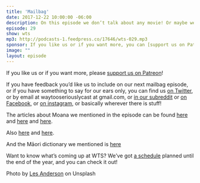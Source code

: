 ```yaml
---
title: 'Mailbag'
date: 2017-12-22 10:00:00 -06:00
description: On this episode we don’t talk about any movie! Or maybe we talk about all of them! We’re reading your feedback!
episode: 29
show: wts
mp3: http://podcasts-1.feedpress.co/17646/wts-029.mp3
sponsor: If you like us or if you want more, you can [support us on Patreon](https://www.patreon.com/clockworkscast)!
image: ""
layout: episode
---
```


If you like us or if you want more, please [support us on Patreon](https://www.patreon.com/clockworkscast)!

If you have feedback you’d like us to include on our next mailbag episode, or if you have something to say for our ears only, you can find us [on Twitter](http://www.twitter.com/wtscast), or by email at waytooseriouslycast at gmail.com, or [in our subreddit](https://www.reddit.com/r/Goodstuff_fm/) or [on Facebook](http://www.facebook.com/wtscast), or [on instagram](https://www.instagram.com/waytooseriously/), or basically wherever there is stuff!

The articles about Moana we mentioned in the episode can be found [here](https://t.co/3ihTbk2b4l) and [here](http://news.tangatawhenua.com/2016/10/reclaiming-mana-moana/) and [here](https://www.theguardian.com/film/2017/jan/13/moana-might-be-great-for-representation-but-its-not-all-heartwarming-for-hawaii?CMP=share_btn_tw).

Also [here](https://e-tangata.co.nz/news/why-moana-could-actually-be-good-for-us) and [here](https://thespinoff.co.nz/parenting/28-12-2016/representation-matters-a-mother-talks-about-what-moana-means-to-her-and-her-daughter).

And the Māori dictionary we mentioned is [here](http://maoridictionary.co.nz)

Want to know what’s coming up at WTS? We’ve got [a schedule](https://docs.google.com/document/d/1f6fvTgbzQOCUD_potL6mWClmSC3D2cOBgKz36OwSC68) planned until the end of the year, and you can check it out!

Photo by [Les Anderson](https://unsplash.com/photos/7QuEYNRNUeA) on Unsplash
